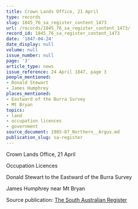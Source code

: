 ```yaml
---
title: Crown Lands Office, 21 April
type: records
slug: 1845_76_sa_register_content_1473
url: /records/1845_76_sa_register_content_1473/
record_id: 1845_76_sa_register_content_1473
date: '1847-04-24'
date_display: null
volume: null
issue_number: null
page: '3'
article_type: news
issue_reference: 24 April 1847, page 3
people_mentioned:
- Donald Stewart
- James Humphrey
places_mentioned:
- Eastward of the Burra Survey
- Mt Bryan
topics:
- land
- occupation licences
- government
source_document: 1985-87_Northern__Argus.md
publication_slug: sa-register
---
```


Crown Lands Office, 21 April

Occupation Licences

Donald Stewart to the Eastward of the Burra Survey

James Humphrey near Mt Bryan

Source publication: [The South Australian Register](/publications/sa-register/)
